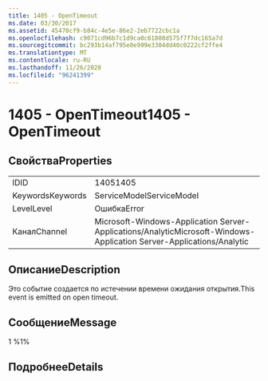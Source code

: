 ```yaml
---
title: 1405 - OpenTimeout
ms.date: 03/30/2017
ms.assetid: 45470cf9-b84c-4e5e-86e2-2eb7722cbc1a
ms.openlocfilehash: c9071cd96b7c1d9ca0c61808d575f7f7dc165a7d
ms.sourcegitcommit: bc293b14af795e0e999e3304dd40c0222cf2ffe4
ms.translationtype: MT
ms.contentlocale: ru-RU
ms.lasthandoff: 11/26/2020
ms.locfileid: "96241399"
---
```

# <a name="1405---opentimeout"></a><span data-ttu-id="dcbf8-102">1405 - OpenTimeout</span><span class="sxs-lookup"><span data-stu-id="dcbf8-102">1405 - OpenTimeout</span></span>

## <a name="properties"></a><span data-ttu-id="dcbf8-103">Свойства</span><span class="sxs-lookup"><span data-stu-id="dcbf8-103">Properties</span></span>  
  
|||  
|-|-|  
|<span data-ttu-id="dcbf8-104">ID</span><span class="sxs-lookup"><span data-stu-id="dcbf8-104">ID</span></span>|<span data-ttu-id="dcbf8-105">1405</span><span class="sxs-lookup"><span data-stu-id="dcbf8-105">1405</span></span>|  
|<span data-ttu-id="dcbf8-106">Keywords</span><span class="sxs-lookup"><span data-stu-id="dcbf8-106">Keywords</span></span>|<span data-ttu-id="dcbf8-107">ServiceModel</span><span class="sxs-lookup"><span data-stu-id="dcbf8-107">ServiceModel</span></span>|  
|<span data-ttu-id="dcbf8-108">Level</span><span class="sxs-lookup"><span data-stu-id="dcbf8-108">Level</span></span>|<span data-ttu-id="dcbf8-109">Ошибка</span><span class="sxs-lookup"><span data-stu-id="dcbf8-109">Error</span></span>|  
|<span data-ttu-id="dcbf8-110">Канал</span><span class="sxs-lookup"><span data-stu-id="dcbf8-110">Channel</span></span>|<span data-ttu-id="dcbf8-111">Microsoft-Windows-Application Server-Applications/Analytic</span><span class="sxs-lookup"><span data-stu-id="dcbf8-111">Microsoft-Windows-Application Server-Applications/Analytic</span></span>|  
  
## <a name="description"></a><span data-ttu-id="dcbf8-112">Описание</span><span class="sxs-lookup"><span data-stu-id="dcbf8-112">Description</span></span>  

 <span data-ttu-id="dcbf8-113">Это событие создается по истечении времени ожидания открытия.</span><span class="sxs-lookup"><span data-stu-id="dcbf8-113">This event is emitted on open timeout.</span></span>  
  
## <a name="message"></a><span data-ttu-id="dcbf8-114">Сообщение</span><span class="sxs-lookup"><span data-stu-id="dcbf8-114">Message</span></span>  

 <span data-ttu-id="dcbf8-115">1 %</span><span class="sxs-lookup"><span data-stu-id="dcbf8-115">1%</span></span>  
  
## <a name="details"></a><span data-ttu-id="dcbf8-116">Подробнее</span><span class="sxs-lookup"><span data-stu-id="dcbf8-116">Details</span></span>
